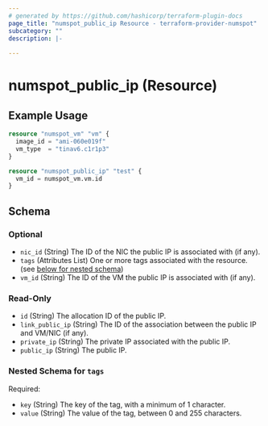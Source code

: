 ```yaml
---
# generated by https://github.com/hashicorp/terraform-plugin-docs
page_title: "numspot_public_ip Resource - terraform-provider-numspot"
subcategory: ""
description: |-
  
---
```


# numspot_public_ip (Resource)



## Example Usage

```terraform
resource "numspot_vm" "vm" {
  image_id = "ami-060e019f"
  vm_type  = "tinav6.c1r1p3"
}

resource "numspot_public_ip" "test" {
  vm_id = numspot_vm.vm.id
}
```

<!-- schema generated by tfplugindocs -->
## Schema

### Optional

- `nic_id` (String) The ID of the NIC the public IP is associated with (if any).
- `tags` (Attributes List) One or more tags associated with the resource. (see [below for nested schema](#nestedatt--tags))
- `vm_id` (String) The ID of the VM the public IP is associated with (if any).

### Read-Only

- `id` (String) The allocation ID of the public IP.
- `link_public_ip` (String) The ID of the association between the public IP and VM/NIC (if any).
- `private_ip` (String) The private IP associated with the public IP.
- `public_ip` (String) The public IP.

<a id="nestedatt--tags"></a>
### Nested Schema for `tags`

Required:

- `key` (String) The key of the tag, with a minimum of 1 character.
- `value` (String) The value of the tag, between 0 and 255 characters.
